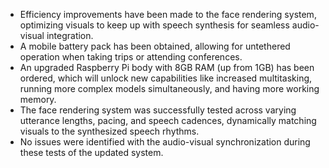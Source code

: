 - Efficiency improvements have been made to the face rendering system, optimizing visuals to keep up with speech synthesis for seamless audio-visual integration.
- A mobile battery pack has been obtained, allowing for untethered operation when taking trips or attending conferences. 
- An upgraded Raspberry Pi body with 8GB RAM (up from 1GB) has been ordered, which will unlock new capabilities like increased multitasking, running more complex models simultaneously, and having more working memory.
- The face rendering system was successfully tested across varying utterance lengths, pacing, and speech cadences, dynamically matching visuals to the synthesized speech rhythms.
- No issues were identified with the audio-visual synchronization during these tests of the updated system.
